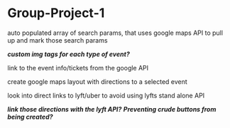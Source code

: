 # Group-Project-1

auto populated array of search params, that uses google maps API to pull up and mark those search params

*******custom img tags for each type of event?*******

link to the event info/tickets from the google API 

create google maps layout with directions to a selected event

look into direct links to lyft/uber to avoid using lyfts stand alone API

*******link those directions with the lyft API?*******
*******Preventing crude buttons from being created?*******


